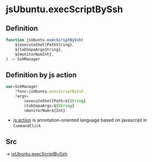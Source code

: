 # jsUbuntu.execScriptBySsh

## Definition

```js.js
function jsUbuntu.execScriptBySsh(
	${executeShellPathString},
	${tabSepaArgsString},
	${monitorNumInt},
) -> SshManager
```


## Definition by js action

```js.js
var=SshManager
	?func=jsUbuntu.execScriptBySsh
	?args=
		&executeShellPath=${String}
		&tabSepaArgs=${String}
		&monitorNum=${Int}
```

- [js action](#) is annotation-oriented language based on javascript in `CommandClick`



## Src

-> [jsUbuntu.execScriptBySsh](https://github.com/puutaro/CommandClick/blob/master/app/src/main/java/com/puutaro/commandclick/fragment_lib/terminal_fragment/js_interface/JsUbuntu.kt#L72)


